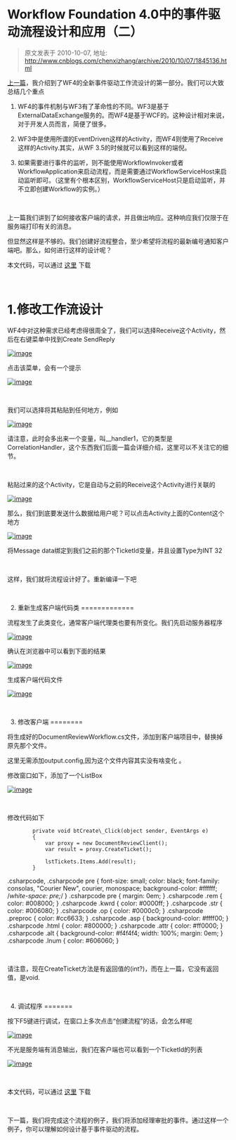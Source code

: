 # Workflow Foundation 4.0中的事件驱动流程设计和应用（二） 
> 原文发表于 2010-10-07, 地址: http://www.cnblogs.com/chenxizhang/archive/2010/10/07/1845136.html 


[上一篇](http://www.cnblogs.com/chenxizhang/archive/2010/10/07/1845104.html)，我介绍到了WF4的全新事件驱动工作流设计的第一部分。我们可以大致总结几个重点

 1. WF4的事件机制与WF3有了革命性的不同。WF3是基于ExternalDataExchange服务的。而WF4是基于WCF的。这种设计相对来说，对于开发人员而言，简便了很多。

 2. WF3中是使用所谓的EventDriven这样的Activity，而WF4则使用了Receive这样的Activity.其实，从WF 3.5的时候就可以看到这样的端倪。

 3. 如果需要进行事件的监听，则不能使用WorkflowInvoker或者WorkflowApplication来启动流程，而是需要通过WorkflowServiceHost来启动监听即可。（这里有个根本区别，WorkflowServiceHost只是启动监听，并不立即创建Workflow的实例。）

  

 上一篇我们讲到了如何接收客户端的请求，并且做出响应。这种响应我们仅限于在服务端打印有关的消息。

 但显然这样是不够的。我们创建好流程整合，至少希望将流程的最新编号通知客户端吧。那么，如何进行这样的设计呢？

 本文代码，可以通过 [这里](http://files.cnblogs.com/chenxizhang/WFEventDriven(2).rar) 下载

  

 1.修改工作流设计
=========

 WF4中对这种需求已经考虑得很周全了，我们可以选择Receive这个Activity，然后在右键菜单中找到Create SendReply

 [![image](./images/1845136-image_thumb.png "image")](http://images.cnblogs.com/cnblogs_com/chenxizhang/Windows-Live-Writer/5d5552d4291c_CDA2/image_2.png)

 点击该菜单，会有一个提示

 [![image](./images/1845136-image_thumb_1.png "image")](http://images.cnblogs.com/cnblogs_com/chenxizhang/Windows-Live-Writer/5d5552d4291c_CDA2/image_4.png)

  

 我们可以选择将其粘贴到任何地方，例如

 [![image](./images/1845136-image_thumb_2.png "image")](http://images.cnblogs.com/cnblogs_com/chenxizhang/Windows-Live-Writer/5d5552d4291c_CDA2/image_6.png)

 请注意，此时会多出来一个变量，叫\_\_handler1，它的类型是CorrelationHandler，这个东西我们后面一篇会详细介绍，这里可以不关注它的细节。

  

 粘贴过来的这个Activity，它是自动与之前的Receive这个Activity进行关联的

 [![image](./images/1845136-image_thumb_3.png "image")](http://images.cnblogs.com/cnblogs_com/chenxizhang/Windows-Live-Writer/5d5552d4291c_CDA2/image_8.png)

 那么，我们到底要发送什么数据给用户呢？可以点击Activity上面的Content这个地方

 [![image](./images/1845136-image_thumb_4.png "image")](http://images.cnblogs.com/cnblogs_com/chenxizhang/Windows-Live-Writer/5d5552d4291c_CDA2/image_10.png)

 将Message data绑定到我们之前的那个TicketId变量，并且设置Type为INT 32

  

 这样，我们就将流程设计好了。重新编译一下吧

  

 2. 重新生成客户端代码类
=============

 流程发生了此类变化，通常客户端代理类也要有所变化。我们先启动服务器程序

 [![image](./images/1845136-image_thumb_6.png "image")](http://images.cnblogs.com/cnblogs_com/chenxizhang/Windows-Live-Writer/5d5552d4291c_CDA2/image_14.png)

 确认在浏览器中可以看到下面的结果

 [![image](./images/1845136-image_thumb_7.png "image")](http://images.cnblogs.com/cnblogs_com/chenxizhang/Windows-Live-Writer/5d5552d4291c_CDA2/image_16.png)

 生成客户端代码文件

 [![image](./images/1845136-image_thumb_8.png "image")](http://images.cnblogs.com/cnblogs_com/chenxizhang/Windows-Live-Writer/5d5552d4291c_CDA2/image_18.png)

  

 3. 修改客户端
========

 将生成好的DocumentReviewWorkflow.cs文件，添加到客户端项目中，替换掉原先那个文件。

 这里无需添加output.config,因为这个文件内容其实没有啥变化 。

 修改窗口如下，添加了一个ListBox

 [![image](./images/1845136-image_thumb_9.png "image")](http://images.cnblogs.com/cnblogs_com/chenxizhang/Windows-Live-Writer/5d5552d4291c_CDA2/image_20.png)

  

 修改代码如下


```
        private void btCreate\_Click(object sender, EventArgs e)
        {
            var proxy = new DocumentReviewClient();
            var result = proxy.CreateTicket();

            lstTickets.Items.Add(result);
        }
```

.csharpcode, .csharpcode pre
{
 font-size: small;
 color: black;
 font-family: consolas, "Courier New", courier, monospace;
 background-color: #ffffff;
 /*white-space: pre;*/
}
.csharpcode pre { margin: 0em; }
.csharpcode .rem { color: #008000; }
.csharpcode .kwrd { color: #0000ff; }
.csharpcode .str { color: #006080; }
.csharpcode .op { color: #0000c0; }
.csharpcode .preproc { color: #cc6633; }
.csharpcode .asp { background-color: #ffff00; }
.csharpcode .html { color: #800000; }
.csharpcode .attr { color: #ff0000; }
.csharpcode .alt 
{
 background-color: #f4f4f4;
 width: 100%;
 margin: 0em;
}
.csharpcode .lnum { color: #606060; }

 


请注意，现在CreateTicket方法是有返回值的(int?)，而在上一篇，它没有返回值，是void.


 


4. 调试程序
=======


按下F5键进行调试，在窗口上多次点击“创建流程”的话，会怎么样呢


[![image](./images/1845136-image_thumb_10.png "image")](http://images.cnblogs.com/cnblogs_com/chenxizhang/Windows-Live-Writer/5d5552d4291c_CDA2/image_22.png)


不光是服务端有消息输出，我们在客户端也可以看到一个TicketId的列表


[![image](./images/1845136-image_thumb_11.png "image")](http://images.cnblogs.com/cnblogs_com/chenxizhang/Windows-Live-Writer/5d5552d4291c_CDA2/image_24.png)


 


本文代码，可以通过 [这里](http://files.cnblogs.com/chenxizhang/WFEventDriven(2).rar) 下载


 


下一篇，我们将完成这个流程的例子，我们将添加经理审批的事件。通过这样一个例子，你可以理解如何设计基于事件驱动的流程。


